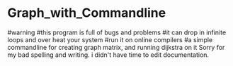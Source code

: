 
# Graph_with_Commandline
#warning
#this program is full of bugs and problems
#it can drop in infinite loops and over heat your system
#run it on online compilers
#a simple commandline for creating graph matrix, and running dijkstra on it
Sorry for my bad spelling and writing. i didn't have time to edit documentation.
